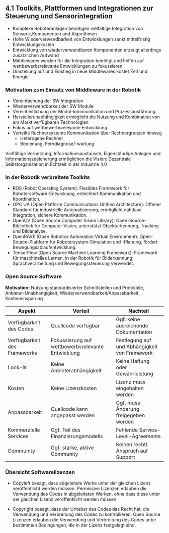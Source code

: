 ## 4.1 Toolkits, Plattformen und Integrationen zur Steuerung und Sensorintegration

- Komplexe Roboteranlagen benötigen vielfältige Integration von Sensorik,Komponenten und Algorithmen
- Hohe Wiederverwendbarkeit von Entwicklungen senkt mittelfristig Entwicklungskosten
- Entwicklung von wiederverwendbaren Komponenten erzeugt allerdings zusätzlichen Aufwand
- Middlewares werden für die Integration benötigt und helfen auf wettbewerbsrelevante Entwicklungen zu fokussieren
- Umstellung auf und Einstieg in neue Middlewares kostet Zeit und Energie

### Motivation zum Einsatz von Middleware in der Robotik

- Vereinfachung der SW Integration
- Wiederverwendbarkeit der SW Module
- Vereinheitlichung der Modul-kommunikation und Prozessausführung
- Herstellerunabhängigkeit ermöglicht die Nutzung und Kombination von am Markt verfügbaren Technologien
- Fokus auf wettbewerbsrelevante Entwicklung
- Verteilte Rechnersysteme Kommunikation über Rechnergrenzen hinweg
  - Heterogene Rechner
  - Bedienung, Ferndiagnose/-wartung

Vielfältige Vernetzung, Informationsaustausch, Eigenständige Anlagen und Informationsspeicherung ermöglichen die Vision: Dezentrale Selbstorganisation in Echtzeit in der Industrie 4.0

### In der Robotik verbreitete Toolkits

- ROS (Robot Operating System): Flexibles Framework für Robotersoftware-Entwicklung, erleichtert Kommunikation und Koordination.
- OPC UA (Open Platform Communications Unified Architecture): Offener Standard für industrielle Automatisierung, ermöglicht nahtlose Integration, sichere Kommunikation.
- OpenCV (Open Source Computer Vision Library): Open-Source-Bibliothek für Computer Vision, unterstützt Objekterkennung, Tracking und Bildanalyse.
- OpenRAVE (Open Robotics Automation Virtual Environment): Open-Source-Plattform für Robotersystem-Simulation und -Planung, fördert Bewegungsablaufentwicklung.
- TensorFlow (Open Source Machine Learning Framework): Framework für maschinelles Lernen, in der Robotik für Bilderkennung, Sprachverarbeitung und Bewegungssteuerung verwendet.

### Open Source Software

**Motivation:** Nutzung standardisierter Schnittstellen und Protokolle, Anbieter-Unabhängigkeit, Wiederverwendbarkeit/Anpassbarkeit, Kosteneinsparung

| Aspekt | Vorteil | Nachteil |
| --- | --- | --- |
| Verfügbarkeit des Codes | Quellcode verfügbar | Ggf. keine ausreichende Dokumentation |
| Verfügbarkeit des Frameworks | Fokussierung auf wettbewerbsrelevante Entwicklung | Festlegung auf und Abhängigkeit von Framework |
| Lock-in | Keine Anbieterabhängigkeit | Keine Haftung oder Gewährleistung |
| Kosten | Keine Lizenzkosten | Lizenz muss eingehalten werden |
| Anpassbarkeit | Quellcode kann angepasst werden | Ggf. muss Änderung freigegeben werden |
| Kommerzielle Services | Ggf. Teil des Finanzierungsmodells | Fehlende Service-Level-Agreements |
| Community | Ggf. starke, aktive Community | Keinen rechtl. Anspruch auf Support |

### Übersicht Softwarelizenzen

- Copyleft besagt, dass abgeleitete Werke unter der gleichen Lizenz veröffentlicht werden müssen. Permissive Lizenzen erlauben die Verwendung des Codes in abgeleiteten Werken, ohne dass diese unter der gleichen Lizenz veröffentlicht werden müssen.

- Copyright besagt, dass der Urheber des Codes das Recht hat, die Verwendung und Verbreitung des Codes zu kontrollieren. Open Source Lizenzen erlauben die Verwendung und Verbreitung des Codes unter bestimmten Bedingungen, die in der Lizenz festgelegt sind.

